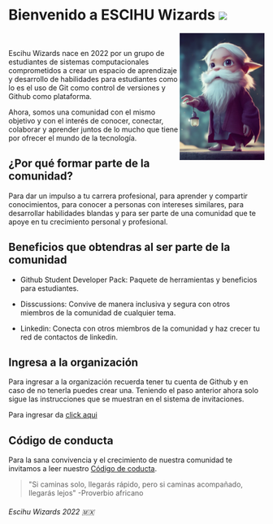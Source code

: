 # Bienvenido a ESCIHU Wizards <img src="https://raw.githubusercontent.com/debdutgoswami/debdutgoswami/master/assets/gifs/Hi.gif" width="30px">


<img align="right" height="250px" src="./profile/assets/wizard.png" alt="wizard" />
</br>

Escihu Wizards nace en 2022 por un grupo de estudiantes de sistemas computacionales comprometidos a crear un espacio de aprendizaje y desarrollo de habilidades para estudiantes como lo es el uso de Git como control de versiones y Github como plataforma.

Ahora, somos una comunidad con el mismo objetivo y con el interés de conocer, conectar, colaborar y aprender juntos de lo mucho que tiene por ofrecer el mundo de la tecnología.


## ¿Por qué formar parte de la comunidad?

Para dar un impulso a tu carrera profesional, para aprender y compartir conocimientos, para conocer a personas con intereses similares, para desarrollar habilidades blandas y para ser parte de una comunidad que te apoye en tu crecimiento personal y profesional.


## Beneficios que obtendras al ser parte de la comunidad

* Github Student Developer Pack: Paquete de herramientas y beneficios para estudiantes.

* Disscussions: Convive de manera inclusiva y segura con otros miembros de la comunidad de cualquier tema.

* Linkedin: Conecta con otros miembros de la comunidad y haz crecer tu red de contactos de linkedin.

## Ingresa a la organización
Para ingresar a la organización recuerda tener tu cuenta de Github y en caso de no tenerla puedes crear una. Teniendo el paso anterior ahora solo sigue las instrucciones que se muestran en el sistema de invitaciones.

Para ingresar da [click aqui](https://escihu-wizards.netlify.app/)

## Código de conducta

Para la sana convivencia y el crecimiento de nuestra comunidad te invitamos a leer nuestro [Código de coducta](./codeOfConduct.md).


> "Si caminas solo, llegarás rápido, pero si caminas acompañado, llegarás lejos" 
>  -Proverbio africano


<!-- <img src="./profile/assets/Imagen-perro.png" width="150px" /> -->
###### Escihu Wizards 2022 :mexico: